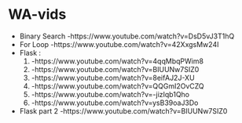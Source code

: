 # WA-vids
<ul>
<li>Binary Search -https://www.youtube.com/watch?v=DsD5vJ3T1hQ</li>
<li>For Loop      -https://www.youtube.com/watch?v=42XxgsMw24I</li>
<li>Flask :<ol> <li>-https://www.youtube.com/watch?v=4qqMbqPWim8</li>
                <li>-https://www.youtube.com/watch?v=BIUUNw7SIZ0</li>
                <li>-https://www.youtube.com/watch?v=8eifAJ2J-XU</li>
                <li>-https://www.youtube.com/watch?v=QQGmI2OvCZQ</li>
                <li>-https://www.youtube.com/watch?v=-jizIqb1Qho</li>
                <li>-https://www.youtube.com/watch?v=ysB39oaJ3Do</li>
          


</ol></li>
<li>Flask part 2  -https://www.youtube.com/watch?v=BIUUNw7SIZ0</li>

</ul>
